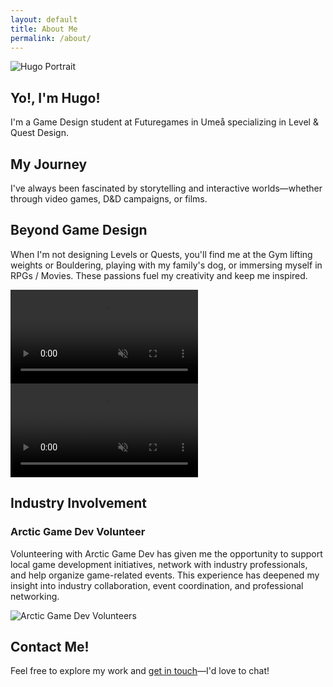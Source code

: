 ```yaml
---
layout: default
title: About Me
permalink: /about/
---
```


<!-- HERO CARD: Introduction -->
<section class="about-hero-card fade-in">
  <div class="card">
    <div class="card-media">
      <img src="{{ '/assets/images/hugo-portrait.jpg' | relative_url }}" alt="Hugo Portrait">
    </div>
    <div class="card-content">
      <h1>Yo!, I'm Hugo!</h1>
      <p>
        I'm a Game Design student at Futuregames in Umeå specializing in Level &amp; Quest Design.
      </p>
    </div>
  </div>
</section>

<!-- MY JOURNEY CARD -->
<section class="about-journey-card fade-in">
  <div class="card">
    <h2>My Journey</h2>
    <p>
      I've always been fascinated by storytelling and interactive worlds—whether through video games, D&D campaigns, or films.
    </p>
  </div>
</section>

<!-- PERSONAL INTERESTS CARD -->
<section class="about-interests-card fade-in">
  <div class="card">
    <h2>Beyond Game Design</h2>
    <p>
      When I'm not designing Levels or Quests, you'll find me at the Gym lifting weights or Bouldering, playing with my family's dog, or immersing myself in RPGs / Movies. These passions fuel my creativity and keep me inspired.
    </p>
    <div class="about-interests-media">
      <video autoplay loop muted playsinline class="about-dog">
        <source src="{{ '/assets/images/dog-playing.webm' | relative_url }}" type="video/webm">
        Your browser does not support the video.
      </video>
      <video autoplay loop muted playsinline class="about-climbing">
        <source src="{{ '/assets/images/climbing.webm' | relative_url }}" type="video/webm">
        Your browser does not support the video.
      </video>
    </div>
  </div>
</section>

<!-- INDUSTRY INVOLVEMENT CARD -->
<section class="about-industry-card fade-in">
  <div class="card">
    <h2>Industry Involvement</h2>
    <h3>Arctic Game Dev Volunteer</h3>
    <p>
      Volunteering with Arctic Game Dev has given me the opportunity to support local game development initiatives, network with industry professionals, and help organize game-related events. This experience has deepened my insight into industry collaboration, event coordination, and professional networking.
    </p>
    <img src="{{ '/assets/images/arctic-volunteers.jpg' | relative_url }}" alt="Arctic Game Dev Volunteers" class="about-volunteers">
  </div>
</section>

<!-- CONTACT CARD -->
<section class="about-contact-card fade-in">
  <div class="card">
    <h2>Contact Me!</h2>
    <p>
      Feel free to explore my work and <a href="{{ '/contact/' | relative_url }}">get in touch</a>—I'd love to chat!
    </p>
  </div>
</section>
